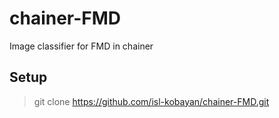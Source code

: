 # chainer-FMD
Image classifier for FMD in chainer

## Setup
> git clone https://github.com/isl-kobayan/chainer-FMD.git

